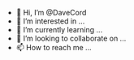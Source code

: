 - 👋 Hi, I’m @DaveCord
- 👀 I’m interested in ...
- 🌱 I’m currently learning ...
- 💞️ I’m looking to collaborate on ...
- 📫 How to reach me ...

<!---
DaveCord/DaveCord is a ✨ special ✨ repository because its `README.md` (this file) appears on your GitHub profile.
You can click the Preview link to take a look at your changes.
--->
